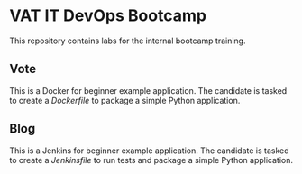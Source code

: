 # VAT IT DevOps Bootcamp

This repository contains labs for the internal bootcamp training.

## Vote
This is a Docker for beginner example application. The candidate is tasked to
create a _Dockerfile_ to package a simple Python application.

## Blog
This is a Jenkins for beginner example application. The candidate is tasked to
create a _Jenkinsfile_ to run tests and package a simple Python application.
